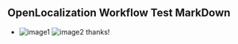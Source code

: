 ## OpenLocalization Workflow Test MarkDown
* ![image1](.\5c07f8a8-417e-4a3e-8f07-07777d6fa021.PNG)   ![image2](.\0a56923b-1998-4f29-9dcd-54d7a4144385.png) 
thanks!